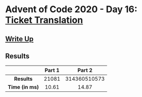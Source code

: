 # Advent of Code 2020 - Day 16: [Ticket Translation](https://adventofcode.com/2020/day/16)

## [Write Up](https://codingap.github.io/advent-of-code/writeups/2020/day16)

## Results

|                  | **Part 1** | **Part 2** |
| :--------------: | :--------: | :--------: |
|   **Results**    | 21081 | 314360510573 |
| **Time (in ms)** | 10.61 | 14.87 |

